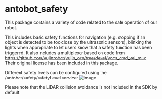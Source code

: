 # antobot_safety

This package contains a variety of code related to the safe operation of our robot. 

This includes basic safety functions for navigation (e.g. stopping if an object is detected to be too close by the ultrasonic sensors), blinking
the lights when appropriate to let users know that a safety function has been triggered. 
It also includes a multiplexer based on code from https://github.com/yujinrobot/yujin_ocs/tree/devel/yocs_cmd_vel_mux. Their original license has been included in this package.

Different safety levels can be configured using the /antobot/safety/safetyLevel service:
![image](https://github.com/user-attachments/assets/f9197ce6-3e0c-4b1c-a5ad-077cd6bea3ee)

Please note that the LiDAR collision avoidance is not included in the SDK by default. 

